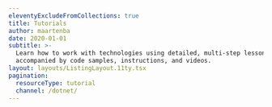 ```yaml
---
eleventyExcludeFromCollections: true
title: Tutorials
author: maartenba
date: 2020-01-01
subtitle: >-
  Learn how to work with technologies using detailed, multi-step lessons
  accompanied by code samples, instructions, and videos.
layout: layouts/ListingLayout.11ty.tsx
pagination:
  resourceType: tutorial
  channel: /dotnet/
---
```

